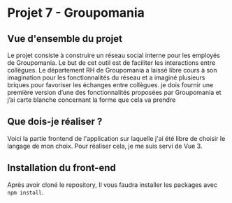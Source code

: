 # Projet 7 - Groupomania
## Vue d'ensemble du projet
Le projet consiste à construire un réseau social interne pour les employés de Groupomania. Le but de cet outil est de faciliter les interactions entre collègues.
Le département RH de Groupomania a laissé libre cours à son imagination pour les fonctionnalités du réseau et a imaginé plusieurs briques pour favoriser les échanges entre collègues. 
je dois fournir une première version d’une des fonctionnalités proposées par Groupomania et j’ai carte blanche concernant la forme que cela va prendre

## Que dois-je réaliser ?
Voici la partie frontend de l'application sur laquelle j'ai été libre de choisir le langage de mon choix. Pour réaliser cela, je me suis servi de Vue 3.

## Installation du front-end
Après avoir cloné le repository, Il vous faudra installer les packages avec `npm install`.
